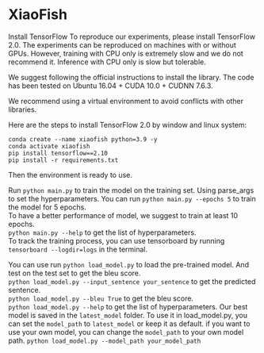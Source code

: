 # XiaoFish
Install TensorFlow
To reproduce our experiments, please install TensorFlow 2.0. The experiments can be reproduced on machines with or without GPUs. However, training with CPU only is extremely slow and we do not recommend it. Inference with CPU only is slow but tolerable.

We suggest following the official instructions to install the library. The code has been tested on Ubuntu 16.04 + CUDA 10.0 + CUDNN 7.6.3.

We recommend using a virtual environment to avoid conflicts with other libraries. 

Here are the steps to install TensorFlow 2.0 by window and linux system:
```
conda create --name xiaofish python=3.9 -y
conda activate xiaofish
pip install tensorflow==2.10
pip install -r requirements.txt
```

Then the environment is ready to use. 

Run ```python main.py``` to train the model on the training set. Using parse_args to set the hyperparameters.
You can run
```python main.py --epochs 5``` to train the model for 5 epochs.<br>
To have a better performance of model, we suggest to train at least 10 epochs.<br>
```python main.py --help``` to get the list of hyperparameters.<br>
To track the training process, you can use tensorboard by running ```tensorboard --logdir=logs``` in the terminal.

You can use run ```python load_model.py``` to load the pre-trained model. And test on the test set to get the bleu score.<br>
```python load_model.py --input_sentence your_sentence``` to get the predicted sentence.<br>
```python load_model.py --bleu True``` to get the bleu score.<br>
```python load_model.py --help``` to get the list of hyperparameters.
Our best model is saved in the ```latest_model``` folder.
To use it in load_model.py, you can set the ```model_path``` to ```latest_model``` or keep it as default.
if you want to use your own model, you can change the ```model_path``` to your own model path.
```python load_model.py --model_path your_model_path```